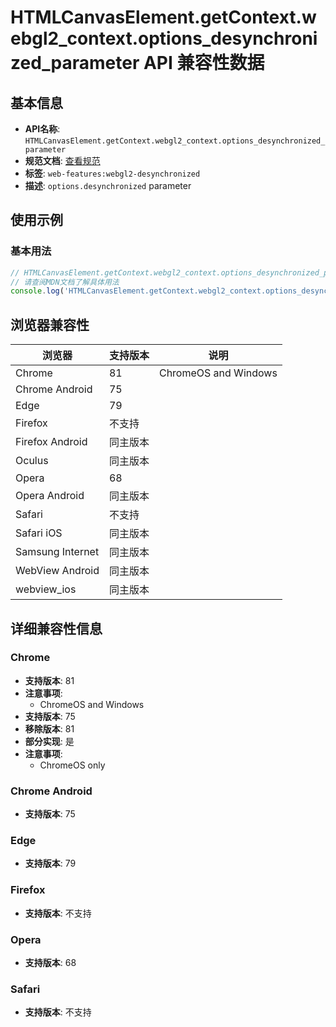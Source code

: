 # HTMLCanvasElement.getContext.webgl2_context.options_desynchronized_parameter API 兼容性数据

## 基本信息

- **API名称**: `HTMLCanvasElement.getContext.webgl2_context.options_desynchronized_parameter`
- **规范文档**: [查看规范](https://registry.khronos.org/webgl/specs/latest/1.0/#WebGLContextAttributes)
- **标签**: `web-features:webgl2-desynchronized`
- **描述**: `options.desynchronized` parameter

## 使用示例

### 基本用法

```javascript
// HTMLCanvasElement.getContext.webgl2_context.options_desynchronized_parameter 使用示例
// 请查阅MDN文档了解具体用法
console.log('HTMLCanvasElement.getContext.webgl2_context.options_desynchronized_parameter API');
```

## 浏览器兼容性

| 浏览器 | 支持版本 | 说明 |
|--------|----------|------|
| Chrome | 81 | ChromeOS and Windows |
| Chrome Android | 75 |  |
| Edge | 79 |  |
| Firefox | 不支持 |  |
| Firefox Android | 同主版本 |  |
| Oculus | 同主版本 |  |
| Opera | 68 |  |
| Opera Android | 同主版本 |  |
| Safari | 不支持 |  |
| Safari iOS | 同主版本 |  |
| Samsung Internet | 同主版本 |  |
| WebView Android | 同主版本 |  |
| webview_ios | 同主版本 |  |

## 详细兼容性信息

### Chrome

- **支持版本**: 81
- **注意事项**:
  - ChromeOS and Windows
- **支持版本**: 75
- **移除版本**: 81
- **部分实现**: 是
- **注意事项**:
  - ChromeOS only

### Chrome Android

- **支持版本**: 75

### Edge

- **支持版本**: 79

### Firefox

- **支持版本**: 不支持

### Opera

- **支持版本**: 68

### Safari

- **支持版本**: 不支持

